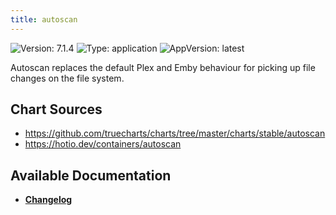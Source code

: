 ```yaml
---
title: autoscan
---
```


![Version: 7.1.4](https://img.shields.io/badge/Version-7.1.4-informational?style=flat-square) ![Type: application](https://img.shields.io/badge/Type-application-informational?style=flat-square) ![AppVersion: latest](https://img.shields.io/badge/AppVersion-latest-informational?style=flat-square)

Autoscan replaces the default Plex and Emby behaviour for picking up file changes on the file system.

## Chart Sources

- https://github.com/truecharts/charts/tree/master/charts/stable/autoscan
- https://hotio.dev/containers/autoscan

## Available Documentation

- [**Changelog**](./CHANGELOG.md)
